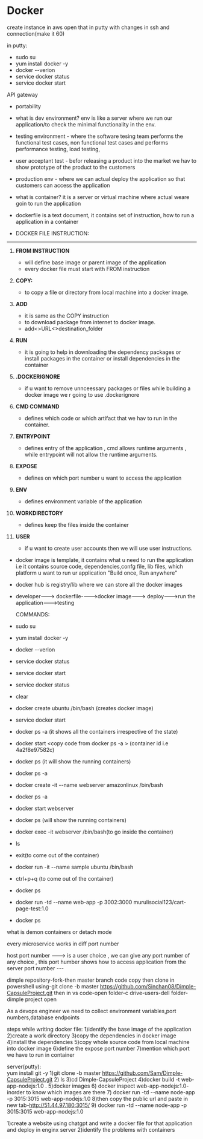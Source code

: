 # Docker
create instance in aws
open that in putty with changes in ssh and connection(make it 60)

in putty:
- sudo su
- yum install docker -y
- docker --verion
-  service docker status
- service docker start

API gateway

- portability
- what is dev environment? env is like a server where we run our application/to check the minimal functionality in the env.
- testing environment - where the software tesing team performs the functional test cases, non functional test cases and performs performance testing, load testing,
- user acceptant test - befor releasing a product into the market we hav to show prototype of the product to the customers
- production env - where we can actual deploy the application so that customers can access the application

  
- what is container? it is a server or virtual machine where actual weare goin to run the application
- dockerfile is a text document, it contains set of instruction, how to run a application in a container
  

- DOCKER FILE INSTRUCTION:
 ------------------------
 1. **FROM INSTRUCTION**
     - will define base image or parent image of the application
     - every docker file  must start with FROM instruction
 2. **COPY:**
     - to copy a file or directory from local machine into a docker image.
 
 3. **ADD**
     - it is same as the COPY instruction
     - to download package from internet to docker image.
     - add<>URL<>destination_folder
 4. **RUN**
     - it is going to help in downloading the dependency packages or install packages in the container or install dependencies in the container

 5.  **.DOCKERIGNORE**
     - if u want to remove unnceessary packages or files while building a docker image we r going to use .dockerignore
     
 6.  **CMD COMMAND**
     - defines which code or which artifact that we hav to run in the container.
   
 7.  **ENTRYPOINT**
     - defines entry of the application , cmd allows runtime arguments , while entrypoint will not allow the runtime arguments.
      
 8.  **EXPOSE**
     - defines on which port number u want to access the application
     
 9.  **ENV**
      - defines environment variable of the application

10.  **WORKDIRECTORY**
      - defines keep the files inside the container

 11. **USER**
     - if u want to create user accounts then we will use user instructions.    
  
- docker image is template, it contains what u need to run the application i.e it contains source code, dependencies,confg file, lib files, which platform u want to run ur application "Build once, Run anywhere"
- docker hub is registry/lib where we can store all the docker images
- developer---> dockerfile---->docker image---> deploy--->run the application--->testing



  COMMANDS:
- sudo su
- yum install docker -y
- docker --verion
- service docker status
- service docker start
- service docker status
- clear
- docker create ubuntu /bin/bash (creates docker image)
- service docker start
- docker ps -a (it shows all the containers irrespective of the state)
- docker start <copy code from docker ps -a > (container id i.e 4a2f8e97582c)
- docker ps (it will show the running containers)
- docker ps -a 
- docker create -it --name webserver amazonlinux /bin/bash
- docker ps -a
- docker start webserver
- docker ps (will show the running containers)
- docker exec -it webserver /bin/bash(to go inside the container)
- ls
- exit(to come out of the container)
- docker run -it --name sample ubuntu /bin/bash
- ctrl+p+q (to come out of the container)
- docker ps
- docker run -td --name web-app -p 3002:3000 murulisocial123/cart-page-test:1.0
- docker ps


what is demon containers or detach mode

every microservice works in diff port number

host port number ---> is a user choice , we can give any port number of any choice , this port humber shows how to access application from the server
port number ---



dimple repository-fork-then master branch code copy then clone in powershell using-git clone -b master https://github.com/Sinchan08/Dimple-CapsuleProject.git
then in vs code-open folder-c drive-users-dell folder-dimple project open

As a devops engineer we need to collect environment variables,port numbers,database endpoints

steps while writing docker file:
1)identify the base image of the application 
2)create a work directory
3)copy the dependencies in docker image
4)install the dependencies
5)copy whole source code from local machine into docker image
6)define the expose port number
7)mention which port we have to run in container


server(putty):<br>
yum install git -y
1)git clone -b master https://github.com/Sam/Dimple-CapsuleProject.git
2) ls
3)cd Dimple-CapsuleProject
4)docker build -t web-app-nodejs:1.0 .
5)docker images
6) docker inspect web-app-nodejs:1.0- inorder to know which images are there
7) docker run -td --name node-app -p 3015:3015 web-app-nodejs:1.0
8)then copy the public url and paste in new tab-http://51.44.97.180:3015/
9) docker run -td --name node-app -p 3015:3015 web-app-nodejs:1.0




1)create a website using chatgpt and write a docker file for that application and deploy in enginx server
2)identify the problems with containers
